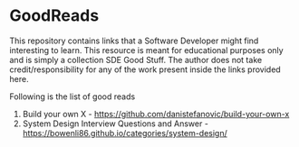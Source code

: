 # GoodReads

This repository contains links that a Software Developer might find interesting to learn. This resource is meant for educational purposes only and is simply a collection SDE Good Stuff. The author does not take credit/responsibility for any of the work present inside the links provided here.

Following is the list of good reads

1. Build your own X - https://github.com/danistefanovic/build-your-own-x
2. System Design Interview Questions and Answer - https://bowenli86.github.io/categories/system-design/
